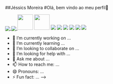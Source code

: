 ##Jéssics Moreira 
#Olá, bem vindo ao meu perfil👋

<a href="https://github.com/JessicaMoreiraS">
  <img align="center" src="https://github-readme-stats.vercel.app/api?username=JessicaMoreiraS&show_icons=true&hide=contribs,prs&cache_seconds=86400&theme=radical"/>
</a>
<a href="https://github.com/JessicaMoreiraS">
  <img align="center" src= "https://github-readme-stats.vercel.app/api/pin/?username=JessicaMoreiraS&repo=github-readme-stats&cache_seconds=86400&theme=radical" />
</a>

<img src="https://cdn.jsdelivr.net/gh/devicons/devicon/icons/github/github-original.svg" width="50px"/>
<img src="https://cdn.jsdelivr.net/gh/devicons/devicon/icons/vscode/vscode-original.svg" width="50px" />
<img src="https://img.shields.io/badge/Java-ED8B00?style=for-the-badge&logo=openjdk&logoColor=white"/> 
<img src="https://img.shields.io/badge/JavaScript-F7DF1E?style=for-the-badge&logo=javascript&logoColor=black"/>
<img src="https://img.shields.io/badge/HTML5-E34F26?style=for-the-badge&logo=html5&logoColor=white"/>
<img src="https://img.shields.io/badge/CSS3-1572B6?style=for-the-badge&logo=css3&logoColor=white"/>
<img src="https://img.shields.io/badge/Eclipse-2C2255?style=for-the-badge&logo=eclipse&logoColor=white"/>
<img src="https://img.shields.io/badge/Visual_Studio_Code-0078D4?style=for-the-badge&logo=visual%20studio%20code&logoColor=white"/>
  
          
  

- 🔭 I’m currently working on ...
- 🌱 I’m currently learning ...
- 👯 I’m looking to collaborate on ...
- 🤔 I’m looking for help with ...
- 💬 Ask me about ...
- 📫 How to reach me: ...
- 😄 Pronouns: ...
- ⚡ Fun fact: ...
-->

